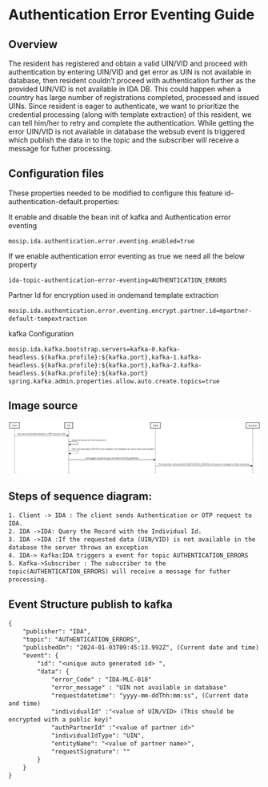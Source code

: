 # Authentication Error Eventing Guide

## Overview
The resident has registered and obtain a valid UIN/VID and proceed with authentication by entering UIN/VID and get error as UIN is not available in database, then resident couldn’t proceed with authentication further as the provided UIN/VID is not available in IDA DB.
This could happen when a country has large number of registrations completed, processed and issued UINs.
Since resident is eager to authenticate, we want to prioritize the credential processing (along with template extraction) of this resident, we can tell him/her to retry and complete the authentication.
While getting the error UIN/VID is not available in database the websub event is triggered which publish the data in to the topic and the subscriber will receive a message for futher processing.

## Configuration files
These properties needed to be modified to configure this feature
id-authentication-default.properties: 

It enable and disable the bean init of kafka and Authentication error eventing
```
mosip.ida.authentication.error.eventing.enabled=true
```

If we enable authentication error eventing as true we need all the below property
```
ida-topic-authentication-error-eventing=AUTHENTICATION_ERRORS
```

Partner Id for encryption used in ondemand template extraction
```
mosip.ida.authentication.error.eventing.encrypt.partner.id=mpartner-default-tempextraction
```

kafka Configuration
```
mosip.ida.kafka.bootstrap.servers=kafka-0.kafka-headless.${kafka.profile}:${kafka.port},kafka-1.kafka-headless.${kafka.profile}:${kafka.port},kafka-2.kafka-headless.${kafka.profile}:${kafka.port}
spring.kafka.admin.properties.allow.auto.create.topics=true

```

## Image source

![Authentication_error_eventing](Images/Authentication_error_eventing.png)

## Steps of sequence diagram:
```
1. Client -> IDA : The client sends Authentication or OTP request to IDA.
2. IDA ->IDA: Query the Record with the Individual Id.
3. IDA ->IDA :If the requested data (UIN/VID) is not available in the database the server throws an exception
4. IDA-> Kafka:IDA triggers a event for topic AUTHENTICATION_ERRORS
5. Kafka->Subscriber : The subscriber to the topic(AUTHENTICATION_ERRORS) will receive a message for futher processing.

```
## Event Structure publish to kafka
```
{
	"publisher": "IDA",
	"topic": "AUTHENTICATION_ERRORS",
	"publishedOn": "2024-01-03T09:45:13.992Z", (Current date and time)
	"event": {
		"id": "<unique auto generated id> ",
		"data": {
			"error_Code" : "IDA-MLC-018"
			"error_message" : "UIN not available in database"
			"requestdatetime": "yyyy-mm-ddThh:mm:ss", (Current date and time)
			"individualId" :"<value of UIN/VID> (This should be encrypted with a public key)"
			"authPartnerId" :"<value of partner id>" 
			"individualIdType": "UIN",
			"entityName": "<value of partner name>",
			"requestSignature": ""
		}
	}
}
```